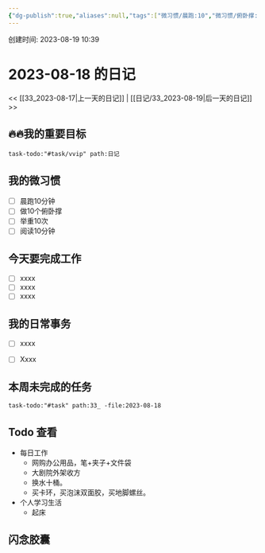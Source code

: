 ```yaml
---
{"dg-publish":true,"aliases":null,"tags":["微习惯/晨跑:10","微习惯/俯卧撑:10","微习惯/举重:10","微习惯/阅读:10","task/重要又紧急","task/紧急不重要","task/重要不紧急"],"title":"33_2023-08-18","permalink":"/日记/33_2023-08-18/","dgPassFrontmatter":true,"noteIcon":""}
---
```



 创建时间: 2023-08-19 10:39  
# 2023-08-18 的日记
<< [[33_2023-08-17\|上一天的日记]] | [[日记/33_2023-08-19\|后一天的日记]] >>

## 🔥🔥我的重要目标
```query
task-todo:"#task/vvip" path:日记
```

## 我的微习惯
- [ ] 晨跑10分钟
- [ ] 做10个俯卧撑
- [ ] 举重10次
- [ ] 阅读10分钟

## 今天要完成工作
- [ ] xxxx
- [ ] xxxx
- [ ] xxxx

## 我的日常事务
- [ ] xxxx 
- [ ] Xxxx 


## 本周未完成的任务
```query
task-todo:"#task" path:33_ -file:2023-08-18
```

## Todo 查看

* 每日工作
    * 网购办公用品，笔+夹子+文件袋 
    * 大剧院外架收方 
    * 换水十桶。 
    * 买卡环，买泡沫双面胶，买地脚螺丝。 
* 个人学习生活
    * 起床 




## 闪念胶囊